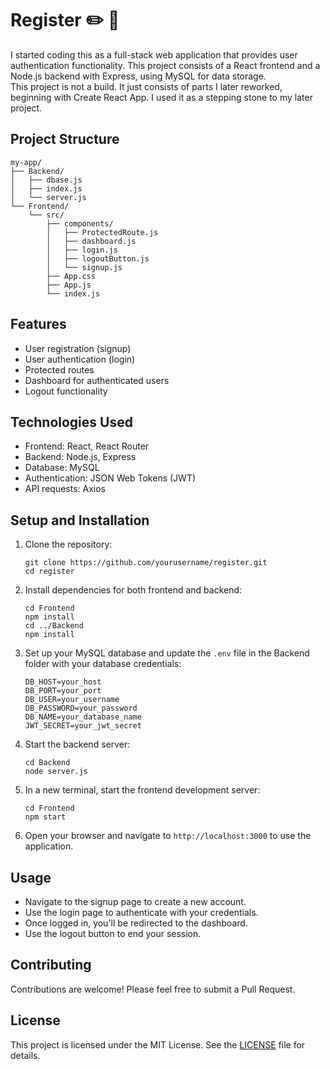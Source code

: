 # Register :pencil2: :leaves:

I started coding this as a full-stack web application that provides user authentication functionality. 
This project consists of a React frontend and a Node.js backend with Express, using MySQL for data storage.\
This project is not a build. It just consists of parts I later reworked, beginning with Create React App. I used it as a stepping stone to my later project. 


## Project Structure

```
my-app/
├── Backend/
│   ├── dbase.js
│   ├── index.js
│   └── server.js
└── Frontend/
    └── src/
        ├── components/
        │   ├── ProtectedRoute.js
        │   ├── dashboard.js
        │   ├── login.js
        │   ├── logoutButton.js
        │   └── signup.js
        ├── App.css
        ├── App.js
        └── index.js
```

## Features

- User registration (signup)
- User authentication (login)
- Protected routes
- Dashboard for authenticated users
- Logout functionality

## Technologies Used

- Frontend: React, React Router
- Backend: Node.js, Express
- Database: MySQL
- Authentication: JSON Web Tokens (JWT)
- API requests: Axios

## Setup and Installation

1. Clone the repository:
   ```
   git clone https://github.com/yourusername/register.git
   cd register
   ```

2. Install dependencies for both frontend and backend:
   ```
   cd Frontend
   npm install
   cd ../Backend
   npm install
   ```

3. Set up your MySQL database and update the `.env` file in the Backend folder with your database credentials:
   ```
   DB_HOST=your_host
   DB_PORT=your_port
   DB_USER=your_username
   DB_PASSWORD=your_password
   DB_NAME=your_database_name
   JWT_SECRET=your_jwt_secret
   ```

4. Start the backend server:
   ```
   cd Backend
   node server.js
   ```

5. In a new terminal, start the frontend development server:
   ```
   cd Frontend
   npm start
   ```

6. Open your browser and navigate to `http://localhost:3000` to use the application.

## Usage

- Navigate to the signup page to create a new account.
- Use the login page to authenticate with your credentials.
- Once logged in, you'll be redirected to the dashboard.
- Use the logout button to end your session.

## Contributing

Contributions are welcome! Please feel free to submit a Pull Request.


## License

This project is licensed under the MIT License. See the [LICENSE](my-app/License.txt) file for details.







